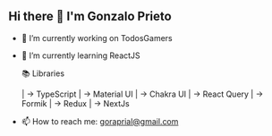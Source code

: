 ## Hi there 👋 I'm Gonzalo Prieto

- 🔭 I’m currently working on TodosGamers
- 🌱 I’m currently learning ReactJS

  📚 Libraries
  
  | -> TypeScript
  | -> Material UI
  | -> Chakra UI
  | -> React Query
  | -> Formik
  | -> Redux
  | -> NextJs
  
- 📫 How to reach me: goraprial@gmail.com
<!--
- 👯 I’m looking to collaborate on ...
- 🤔 I’m looking for help with ...
- 💬 Ask me about ...
- 😄 Pronouns: ...
- ⚡ Fun fact: ...
-->
